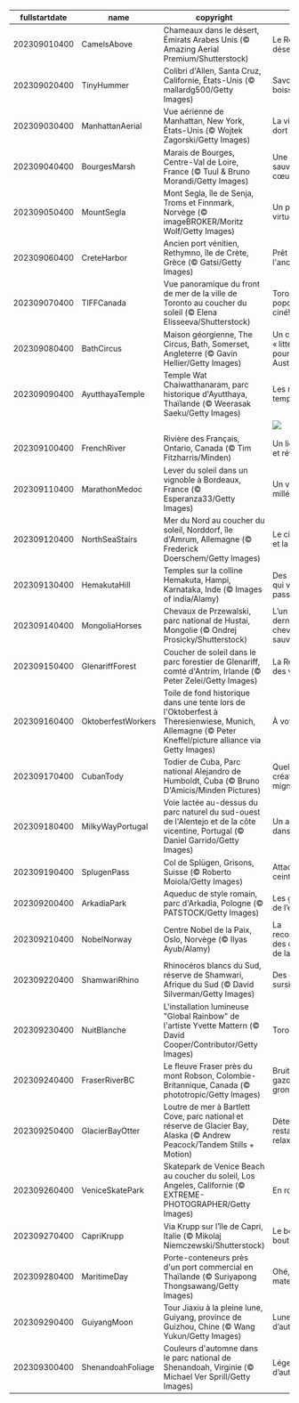 |fullstartdate|name|copyright|title|image|
|--|--|--|--|--|
202309010400|CamelsAbove|Chameaux dans le désert, Émirats Arabes Unis (© Amazing Aerial Premium/Shutterstock)|Le Roi du désert!|![](/fr-CA/2023/09/202309010400CamelsAbove.jpg)|
202309020400|TinyHummer|Colibri d'Allen, Santa Cruz, Californie, États-Unis (© mallardg500/Getty Images)|Savourer une boisson florale|![](/fr-CA/2023/09/202309020400TinyHummer.jpg)|
202309030400|ManhattanAerial|Vue aérienne de Manhattan, New York, États-Unis (© Wojtek Zagorski/Getty Images)|La ville qui ne dort jamais!|![](/fr-CA/2023/09/202309030400ManhattanAerial.jpg)|
202309040400|BourgesMarsh|Marais de Bourges, Centre-Val de Loire, France (© Tuul & Bruno Morandi/Getty Images)|Une immersion sauvage au cœur de la cité!|![](/fr-CA/2023/09/202309040400BourgesMarsh.jpg)|
202309050400|MountSegla|Mont Segla, île de Senja, Troms et Finnmark, Norvège (© imageBROKER/Moritz Wolf/Getty Images)|Un paysage virtuel ou réel?|![](/fr-CA/2023/09/202309050400MountSegla.jpg)|
202309060400|CreteHarbor|Ancien port vénitien, Rethymno, île de Crète, Grèce (© Gatsi/Getty Images)|Prêt à jeter l'ancre?|![](/fr-CA/2023/09/202309060400CreteHarbor.jpg)|
202309070400|TIFFCanada|Vue panoramique du front de mer de la ville de Toronto au coucher du soleil (© Elena Elisseeva/Shutterstock)|Toronto, du popcorn et du ciné!|![](/fr-CA/2023/09/202309070400TIFFCanada.jpg)|
202309080400|BathCircus|Maison géorgienne, The Circus, Bath, Somerset, Angleterre (© Gavin Hellier/Getty Images)|Un cercle « littéraire » pour Jane Austen|![](/fr-CA/2023/09/202309080400BathCircus.jpg)|
202309090400|AyutthayaTemple|Temple Wat Chaiwatthanaram, parc historique d'Ayutthaya, Thaïlande (© Weerasak Saeku/Getty Images)|Les ruines d'un temple royal|![](/fr-CA/2023/09/202309090400AyutthayaTemple.jpg)|
||||![](/fr-CA/2023/09/.jpg)|
202309100400|FrenchRiver|Rivière des Français, Ontario, Canada (© Tim Fitzharris/Minden)|Un lieu calme... et réfléchi|![](/fr-CA/2023/09/202309100400FrenchRiver.jpg)|
202309110400|MarathonMedoc|Lever du soleil dans un vignoble à Bordeaux, France (© Esperanza33/Getty Images)|Un vignoble millénaire|![](/fr-CA/2023/09/202309110400MarathonMedoc.jpg)|
202309120400|NorthSeaStairs|Mer du Nord au coucher du soleil, Norddorf, île d'Amrum, Allemagne (© Frederick Doerschem/Getty Images)|Le ciel, le soleil et la mer…|![](/fr-CA/2023/09/202309120400NorthSeaStairs.jpg)|
202309130400|HemakutaHill|Temples sur la colline Hemakuta, Hampi, Karnataka, Inde (© Images of india/Alamy)|Des murmures qui viennent du passé|![](/fr-CA/2023/09/202309130400HemakutaHill.jpg)|
202309140400|MongoliaHorses|Chevaux de Przewalski, parc national de Hustai, Mongolie (© Ondrej Prosicky/Shutterstock)|L’un des derniers chevaux sauvages|![](/fr-CA/2023/09/202309140400MongoliaHorses.jpg)|
202309150400|GlenariffForest|Coucher de soleil dans le parc forestier de Glenariff, comté d'Antrim, Irlande (© Peter Zelei/Getty Images)|La Reine Mère des vallées !|![](/fr-CA/2023/09/202309150400GlenariffForest.jpg)|
202309160400|OktoberfestWorkers|Toile de fond historique dans une tente lors de l'Oktoberfest à Theresienwiese, Munich, Allemagne (© Peter Kneffel/picture alliance via Getty Images)|À votre santé !|![](/fr-CA/2023/09/202309160400OktoberfestWorkers.jpg)|
202309170400|CubanTody|Todier de Cuba, Parc national Alejandro de Humboldt, Cuba (© Bruno D'Amicis/Minden Pictures)|Quelle est cette créature toute mignonne?|![](/fr-CA/2023/09/202309170400CubanTody.jpg)|
202309180400|MilkyWayPortugal|Voie lactée au-dessus du parc naturel du sud-ouest de l'Alentejo et de la côte vicentine, Portugal (© Daniel Garrido/Getty Images)|Un arc-en-ciel dans la nuit|![](/fr-CA/2023/09/202309180400MilkyWayPortugal.jpg)|
202309190400|SplugenPass|Col de Splügen, Grisons, Suisse (© Roberto Moiola/Getty Images)|Attachez vos ceintures !|![](/fr-CA/2023/09/202309190400SplugenPass.jpg)|
202309200400|ArkadiaPark|Aqueduc de style romain, parc d'Arkadia, Pologne (© PATSTOCK/Getty Images)|Les gardiens de l’eau|![](/fr-CA/2023/09/202309200400ArkadiaPark.jpg)|
202309210400|NobelNorway|Centre Nobel de la Paix, Oslo, Norvège (© Ilyas Ayub/Alamy)|La reconnaissance des défenseurs de la paix|![](/fr-CA/2023/09/202309210400NobelNorway.jpg)|
202309220400|ShamwariRhino|Rhinocéros blancs du Sud, réserve de Shamwari, Afrique du Sud (© David Silverman/Getty Images)|Des géants en sursis|![](/fr-CA/2023/09/202309220400ShamwariRhino.jpg)|
202309230400|NuitBlanche|L'installation lumineuse "Global Rainbow" de l'artiste Yvette Mattern (© David Cooper/Contributor/Getty Images)|Toronto la nuit|![](/fr-CA/2023/09/202309230400NuitBlanche.jpg)|
202309240400|FraserRiverBC|Le fleuve Fraser près du mont Robson, Colombie-Britannique, Canada (© phototropic/Getty Images)|Bruits sourds, gazouillis ou grondements ?|![](/fr-CA/2023/09/202309240400FraserRiverBC.jpg)|
202309250400|GlacierBayOtter|Loutre de mer à Bartlett Cove, parc national et réserve de Glacier Bay, Alaska (© Andrew Peacock/Tandem Stills + Motion)|Détente, restauration et relaxation!|![](/fr-CA/2023/09/202309250400GlacierBayOtter.jpg)|
202309260400|VeniceSkatePark|Skatepark de Venice Beach au coucher du soleil, Los Angeles, Californie (© EXTREME-PHOTOGRAPHER/Getty Images)|En roue libre !|![](/fr-CA/2023/09/202309260400VeniceSkatePark.jpg)|
202309270400|CapriKrupp|Via Krupp sur l’île de Capri, Italie (© Mikolaj Niemczewski/Shutterstock)|Le bonheur au bout du chemin|![](/fr-CA/2023/09/202309270400CapriKrupp.jpg)|
202309280400|MaritimeDay|Porte-conteneurs près d'un port commercial en Thaïlande (© Suriyapong Thongsawang/Getty Images)|Ohé, ohé, matelot !|![](/fr-CA/2023/09/202309280400MaritimeDay.jpg)|
202309290400|GuiyangMoon|Tour Jiaxiu à la pleine lune, Guiyang, province de Guizhou, Chine (© Wang Yukun/Getty Images)|Lune d’automne|![](/fr-CA/2023/09/202309290400GuiyangMoon.jpg)|
202309300400|ShenandoahFoliage|Couleurs d'automne dans le parc national de Shenandoah, Virginie (© Michael Ver Sprill/Getty Images)|Légende d’automne|![](/fr-CA/2023/09/202309300400ShenandoahFoliage.jpg)|
